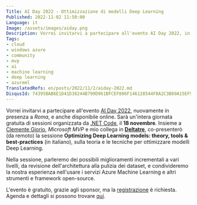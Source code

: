 ```yaml
---
Title: AI Day 2022 - Ottimizzazione di modelli Deep Learning
Published: 2022-11-02 11:50:00
Language: it
Image: /assets/images/aiday.png
Description: Vorrei invitarvi a partecipare all'evento AI Day 2022, in presenza ed online, un'intera giornata gratuita di sessioni organizzata da .NET Code, il 18 novembre. Insieme a Clemente Giorio, Microsoft MVP e mio collega in Deltatre, co-presenterò (da remoto) una sessione sulla teoria e le tecniche per ottimizzare modelli Deep Learning. Nella sessione, parleremo dei possibili miglioramenti incrementali a vari livelli, da revisione dell'architettura alla pulizia dei dataset, e condivideremo la nostra esperienza nell'usare i servizi Azure Machine Learning e altri strumenti e framework open-source.
Tags:
- cloud
- windows azure
- community
- mvp
- ai
- machine learning
- deep learning
- azureml
TranslatedRefs: en/posts/2022/11/2/aiday-2022.md
DisqusId: 74395BAB6E1D41D38244B799D961BFCEF806F146128544F8A2C3B69A15EF96E6
---
```

Vorrei invitarvi a partecipare all'evento <a href="https://aiday.dotnetdev.it/" target="_blank">AI Day 2022</a>, nuovamente in presenza a *Roma*, e anche disponibile online. Sar&agrave; un'intera giornata gratuita di sessioni organizzata da <a href="https://www.facebook.com/DotNetCode.IT" target="_blank">.NET Code</a>, il **18 novembre**. Insieme a <a href="https://www.linkedin.com/in/clemente-giorio-03a61811/" target="_blank">Clemente Giorio</a>, *Microsoft MVP* e mio collega in <a href="https://www.deltatre.com" target="_blank">**Deltatre**</a>, co-presenter&ograve; (da remoto) la sessione **Optimizing Deep Learning models: theory, tools & best-practices** (in italiano), sulla teoria e le tecniche per ottimizzare modelli Deep Learning.

Nella sessione, parleremo dei possibili miglioramenti incrementali a vari livelli, da revisione dell'architettura alla pulizia dei dataset, e condivideremo la nostra esperienza nell'usare i servizi Azure Machine Learning e altri strumenti e framework open-source.

L'evento &egrave; gratuito, grazie agli sponsor, ma la <a href="https://www.eventbrite.it/e/registrazione-ai-day-2022-421783023377" target="_blank">registrazione</a> &egrave; richiesta. Agenda e dettagli si possono trovare <a href="https://aiday.dotnetdev.it/agenda" target="_blank">qui</a>.
